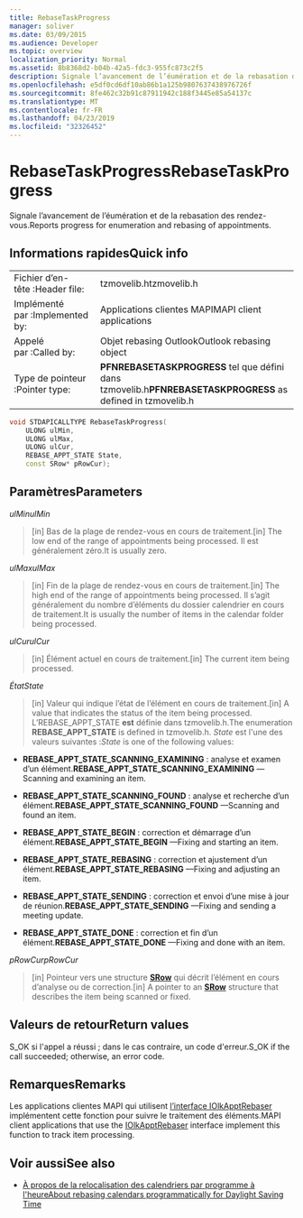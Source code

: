 ```yaml
---
title: RebaseTaskProgress
manager: soliver
ms.date: 03/09/2015
ms.audience: Developer
ms.topic: overview
localization_priority: Normal
ms.assetid: 8b8368d2-b04b-42a5-fdc3-955fc873c2f5
description: Signale l’avancement de l’éumération et de la rebasation des rendez-vous.
ms.openlocfilehash: e5df0cd6df10ab86b1a125b9807637438976726f
ms.sourcegitcommit: 8fe462c32b91c87911942c188f3445e85a54137c
ms.translationtype: MT
ms.contentlocale: fr-FR
ms.lasthandoff: 04/23/2019
ms.locfileid: "32326452"
---
```

# <a name="rebasetaskprogress"></a><span data-ttu-id="fa80d-103">RebaseTaskProgress</span><span class="sxs-lookup"><span data-stu-id="fa80d-103">RebaseTaskProgress</span></span>

<span data-ttu-id="fa80d-104">Signale l’avancement de l’éumération et de la rebasation des rendez-vous.</span><span class="sxs-lookup"><span data-stu-id="fa80d-104">Reports progress for enumeration and rebasing of appointments.</span></span>
  
## <a name="quick-info"></a><span data-ttu-id="fa80d-105">Informations rapides</span><span class="sxs-lookup"><span data-stu-id="fa80d-105">Quick info</span></span>

|||
|:-----|:-----|
|<span data-ttu-id="fa80d-106">Fichier d’en-tête :</span><span class="sxs-lookup"><span data-stu-id="fa80d-106">Header file:</span></span>  <br/> |<span data-ttu-id="fa80d-107">tzmovelib.h</span><span class="sxs-lookup"><span data-stu-id="fa80d-107">tzmovelib.h</span></span>  <br/> |
|<span data-ttu-id="fa80d-108">Implémenté par :</span><span class="sxs-lookup"><span data-stu-id="fa80d-108">Implemented by:</span></span>  <br/> |<span data-ttu-id="fa80d-109">Applications clientes MAPI</span><span class="sxs-lookup"><span data-stu-id="fa80d-109">MAPI client applications</span></span>  <br/> |
|<span data-ttu-id="fa80d-110">Appelé par :</span><span class="sxs-lookup"><span data-stu-id="fa80d-110">Called by:</span></span>  <br/> |<span data-ttu-id="fa80d-111">Objet rebasing Outlook</span><span class="sxs-lookup"><span data-stu-id="fa80d-111">Outlook rebasing object</span></span>  <br/> |
|<span data-ttu-id="fa80d-112">Type de pointeur :</span><span class="sxs-lookup"><span data-stu-id="fa80d-112">Pointer type:</span></span>  <br/> |<span data-ttu-id="fa80d-113">**PFNREBASETASKPROGRESS** tel que défini dans tzmovelib.h</span><span class="sxs-lookup"><span data-stu-id="fa80d-113">**PFNREBASETASKPROGRESS** as defined in tzmovelib.h</span></span>  <br/> |
   
```cpp
void STDAPICALLTYPE RebaseTaskProgress(  
    ULONG ulMin, 
    ULONG ulMax, 
    ULONG ulCur, 
    REBASE_APPT_STATE State, 
    const SRow* pRowCur); 

```

## <a name="parameters"></a><span data-ttu-id="fa80d-114">Paramètres</span><span class="sxs-lookup"><span data-stu-id="fa80d-114">Parameters</span></span>

<span data-ttu-id="fa80d-115">_ulMin_</span><span class="sxs-lookup"><span data-stu-id="fa80d-115">_ulMin_</span></span>
  
> <span data-ttu-id="fa80d-116">[in] Bas de la plage de rendez-vous en cours de traitement.</span><span class="sxs-lookup"><span data-stu-id="fa80d-116">[in] The low end of the range of appointments being processed.</span></span> <span data-ttu-id="fa80d-117">Il est généralement zéro.</span><span class="sxs-lookup"><span data-stu-id="fa80d-117">It is usually zero.</span></span>
    
<span data-ttu-id="fa80d-118">_ulMax_</span><span class="sxs-lookup"><span data-stu-id="fa80d-118">_ulMax_</span></span>
  
> <span data-ttu-id="fa80d-119">[in] Fin de la plage de rendez-vous en cours de traitement.</span><span class="sxs-lookup"><span data-stu-id="fa80d-119">[in] The high end of the range of appointments being processed.</span></span> <span data-ttu-id="fa80d-120">Il s’agit généralement du nombre d’éléments du dossier calendrier en cours de traitement.</span><span class="sxs-lookup"><span data-stu-id="fa80d-120">It is usually the number of items in the calendar folder being processed.</span></span>
    
<span data-ttu-id="fa80d-121">_ulCur_</span><span class="sxs-lookup"><span data-stu-id="fa80d-121">_ulCur_</span></span>
  
> <span data-ttu-id="fa80d-122">[in] Élément actuel en cours de traitement.</span><span class="sxs-lookup"><span data-stu-id="fa80d-122">[in] The current item being processed.</span></span>
    
<span data-ttu-id="fa80d-123">_État_</span><span class="sxs-lookup"><span data-stu-id="fa80d-123">_State_</span></span>
  
> <span data-ttu-id="fa80d-124">[in] Valeur qui indique l’état de l’élément en cours de traitement.</span><span class="sxs-lookup"><span data-stu-id="fa80d-124">[in] A value that indicates the status of the item being processed.</span></span> <span data-ttu-id="fa80d-125">L’REBASE_APPT_STATE **est** définie dans tzmovelib.h.</span><span class="sxs-lookup"><span data-stu-id="fa80d-125">The enumeration **REBASE_APPT_STATE** is defined in tzmovelib.h.</span></span>  <span data-ttu-id="fa80d-126">_State_ est l'une des valeurs suivantes :</span><span class="sxs-lookup"><span data-stu-id="fa80d-126">_State_ is one of the following values:</span></span> 
    
   - <span data-ttu-id="fa80d-127">**REBASE_APPT_STATE_SCANNING_EXAMINING** : analyse et examen d’un élément.</span><span class="sxs-lookup"><span data-stu-id="fa80d-127">**REBASE_APPT_STATE_SCANNING_EXAMINING** —Scanning and examining an item.</span></span> 
    
   - <span data-ttu-id="fa80d-128">**REBASE_APPT_STATE_SCANNING_FOUND** : analyse et recherche d’un élément.</span><span class="sxs-lookup"><span data-stu-id="fa80d-128">**REBASE_APPT_STATE_SCANNING_FOUND** —Scanning and found an item.</span></span> 
    
   - <span data-ttu-id="fa80d-129">**REBASE_APPT_STATE_BEGIN** : correction et démarrage d’un élément.</span><span class="sxs-lookup"><span data-stu-id="fa80d-129">**REBASE_APPT_STATE_BEGIN** —Fixing and starting an item.</span></span> 
    
   - <span data-ttu-id="fa80d-130">**REBASE_APPT_STATE_REBASING** : correction et ajustement d’un élément.</span><span class="sxs-lookup"><span data-stu-id="fa80d-130">**REBASE_APPT_STATE_REBASING** —Fixing and adjusting an item.</span></span> 
    
   - <span data-ttu-id="fa80d-131">**REBASE_APPT_STATE_SENDING** : correction et envoi d’une mise à jour de réunion.</span><span class="sxs-lookup"><span data-stu-id="fa80d-131">**REBASE_APPT_STATE_SENDING** —Fixing and sending a meeting update.</span></span> 
    
   - <span data-ttu-id="fa80d-132">**REBASE_APPT_STATE_DONE** : correction et fin d’un élément.</span><span class="sxs-lookup"><span data-stu-id="fa80d-132">**REBASE_APPT_STATE_DONE** —Fixing and done with an item.</span></span> 
    
<span data-ttu-id="fa80d-133">_pRowCur_</span><span class="sxs-lookup"><span data-stu-id="fa80d-133">_pRowCur_</span></span>
  
> <span data-ttu-id="fa80d-134">[in] Pointeur vers une structure **[SRow](https://msdn.microsoft.com/library/369c2d5c-8c2b-4314-9cb2-aaa89580aa2b%28Office.15%29.aspx)** qui décrit l’élément en cours d’analyse ou de correction.</span><span class="sxs-lookup"><span data-stu-id="fa80d-134">[in] A pointer to an **[SRow](https://msdn.microsoft.com/library/369c2d5c-8c2b-4314-9cb2-aaa89580aa2b%28Office.15%29.aspx)** structure that describes the item being scanned or fixed.</span></span> 
    
## <a name="return-values"></a><span data-ttu-id="fa80d-135">Valeurs de retour</span><span class="sxs-lookup"><span data-stu-id="fa80d-135">Return values</span></span>

<span data-ttu-id="fa80d-136">S_OK si l'appel a réussi ; dans le cas contraire, un code d'erreur.</span><span class="sxs-lookup"><span data-stu-id="fa80d-136">S_OK if the call succeeded; otherwise, an error code.</span></span>
  
## <a name="remarks"></a><span data-ttu-id="fa80d-137">Remarques</span><span class="sxs-lookup"><span data-stu-id="fa80d-137">Remarks</span></span>

<span data-ttu-id="fa80d-138">Les applications clientes MAPI qui utilisent [l’interface IOlkApptRebaser](iolkapptrebaser.md) implémentent cette fonction pour suivre le traitement des éléments.</span><span class="sxs-lookup"><span data-stu-id="fa80d-138">MAPI client applications that use the [IOlkApptRebaser](iolkapptrebaser.md) interface implement this function to track item processing.</span></span> 
  
## <a name="see-also"></a><span data-ttu-id="fa80d-139">Voir aussi</span><span class="sxs-lookup"><span data-stu-id="fa80d-139">See also</span></span>

- [<span data-ttu-id="fa80d-140">À propos de la relocalisation des calendriers par programme à l'heure</span><span class="sxs-lookup"><span data-stu-id="fa80d-140">About rebasing calendars programmatically for Daylight Saving Time</span></span>](about-rebasing-calendars-programmatically-for-daylight-saving-time.md)

